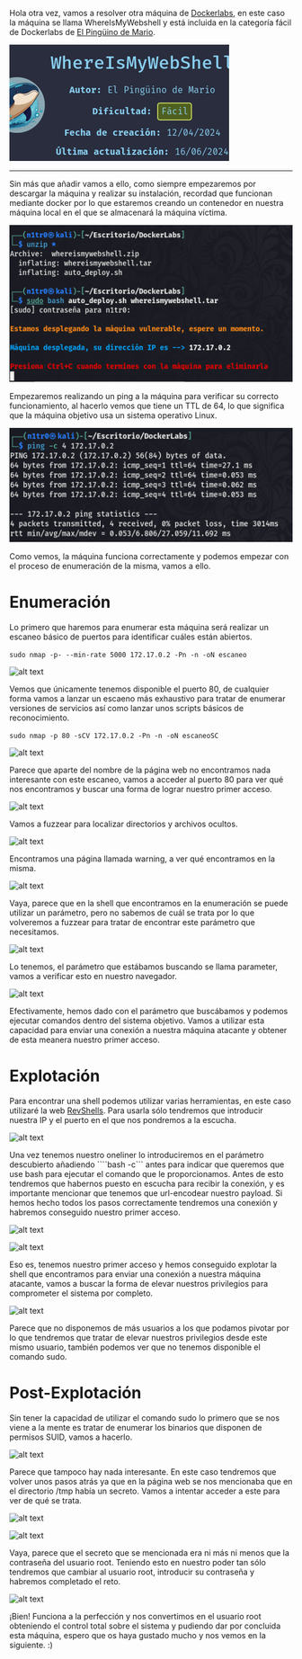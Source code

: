 
Hola otra vez, vamos a resolver otra máquina de [Dockerlabs](https://dockerlabs.es/#/), en este caso la máquina se llama WhereIsMyWebshell y está incluida en la categoría fácil de Dockerlabs de [El Pingüino de Mario](https://www.youtube.com/channel/UCGLfzfKRUsV6BzkrF1kJGsg).

![alt text](images/image.png)

---------------------------------------------------------------------------------------------------------------------------------------------------

Sin más que añadir vamos a ello, como siempre empezaremos por descargar la máquina y realizar su instalación, recordad que funcionan mediante docker por lo que estaremos creando un contenedor en nuestra máquina local en el que se almacenará la máquina víctima.

![alt text](images/image-1.png)

Empezaremos realizando un ping a la máquina para verificar su correcto funcionamiento, al hacerlo vemos que tiene un TTL de 64, lo que significa que la máquina objetivo usa un sistema operativo Linux.

![alt text](images/image-2.png)

Como vemos, la máquina funciona correctamente y podemos empezar con el proceso de enumeración de la misma, vamos a ello.

# Enumeración

Lo primero que haremos para enumerar esta máquina será realizar un escaneo básico de puertos para identificar cuáles están abiertos.

```sudo nmap -p- --min-rate 5000 172.17.0.2 -Pn -n -oN escaneo```

![alt text](images/image-3.png)

Vemos que únicamente tenemos disponible el puerto 80, de cualquier forma vamos a lanzar un escaeno más exhaustivo para tratar de enumerar versiones de servicios así como lanzar unos scripts básicos de reconocimiento.

```sudo nmap -p 80 -sCV 172.17.0.2 -Pn -n -oN escaneoSC```

![alt text](images/image-4.png)

Parece que aparte del nombre de la página web no encontramos nada interesante con este escaneo, vamos a acceder al puerto 80 para ver qué nos encontramos y buscar una forma de lograr nuestro primer acceso.

![alt text](images/image-5.png)

Vamos a fuzzear para localizar directorios y archivos ocultos.

![alt text](images/image-7.png)

Encontramos una página llamada warning, a ver qué encontramos en la misma.

![alt text](images/image-8.png)

Vaya, parece que en la shell que encontramos en la enumeración se puede utilizar un parámetro, pero no sabemos de cuál se trata por lo que volveremos a fuzzear para tratar de encontrar este parámetro que necesitamos.

![alt text](images/image-9.png)

Lo tenemos, el parámetro que estábamos buscando se llama parameter, vamos a verificar esto en nuestro navegador.

![alt text](images/image-10.png)

Efectivamente, hemos dado con el parámetro que buscábamos y podemos ejecutar comandos dentro del sistema objetivo. Vamos a utilizar esta capacidad para enviar una conexión a nuestra máquina atacante y obtener de esta meanera nuestro primer acceso.

# Explotación

Para encontrar una shell podemos utilizar varias herramientas, en este caso utilizaré la web [RevShells](https://www.revshells.com/). Para usarla sólo tendremos que introducir nuestra IP y el puerto en el que nos pondremos a la escucha.

![alt text](images/image-11.png)

Una vez tenemos nuestro oneliner lo introduciremos en el parámetro descubierto añadiendo ````bash -c``` antes para indicar que queremos que use bash para ejecutar el comando que le proporcionamos. Antes de esto tendremos que habernos puesto en escucha para recibir la conexión, y es importante mencionar que tenemos que url-encodear nuestro payload. Si hemos hecho todos los pasos correctamente tendremos una conexión y habremos conseguido nuestro primer acceso.

![alt text](images/image-12.png)

![alt text](images/image-13.png)

Eso es, tenemos nuestro primer acceso y hemos conseguido explotar la shell que encontramos para enviar una conexión a nuestra máquina atacante, vamos a buscar la forma de elevar nuestros privilegios para comprometer el sistema por completo.

![alt text](images/image-14.png)

Parece que no disponemos de más usuarios a los que podamos pivotar por lo que tendremos que tratar de elevar nuestros privilegios desde este mismo usuario, también podemos ver que no tenemos disponible el comando sudo.

# Post-Explotación

Sin tener la capacidad de utilizar el comando sudo lo primero que se nos viene a la mente es tratar de enumerar los binarios que disponen de permisos SUID, vamos a hacerlo.


![alt text](images/image-15.png)

Parece que tampoco hay nada interesante. En este caso tendremos que volver unos pasos atrás ya que en la página web se nos mencionaba que en el directorio /tmp había un secreto. Vamos a intentar acceder a este para ver de qué se trata.

![alt text](images/image-16.png)

![alt text](images/image-17.png)

Vaya, parece que el secreto que se mencionada era ni más ni menos que la contraseña del usuario root. Teniendo esto en nuestro poder tan sólo tendremos que cambiar al usuario root, introducir su contraseña y habremos completado el reto.

![alt text](images/image-18.png)

¡Bien! Funciona a la perfección y nos convertimos en el usuario root obteniendo el control total sobre el sistema y pudiendo dar por concluida esta máquina, espero que os haya gustado mucho y nos vemos en la siguiente. :)

